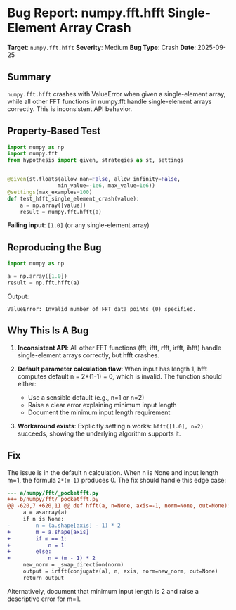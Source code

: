 # Bug Report: numpy.fft.hfft Single-Element Array Crash

**Target**: `numpy.fft.hfft`
**Severity**: Medium
**Bug Type**: Crash
**Date**: 2025-09-25

## Summary

`numpy.fft.hfft` crashes with ValueError when given a single-element array, while all other FFT functions in numpy.fft handle single-element arrays correctly. This is inconsistent API behavior.

## Property-Based Test

```python
import numpy as np
import numpy.fft
from hypothesis import given, strategies as st, settings


@given(st.floats(allow_nan=False, allow_infinity=False,
                min_value=-1e6, max_value=1e6))
@settings(max_examples=100)
def test_hfft_single_element_crash(value):
    a = np.array([value])
    result = numpy.fft.hfft(a)
```

**Failing input**: `[1.0]` (or any single-element array)

## Reproducing the Bug

```python
import numpy as np

a = np.array([1.0])
result = np.fft.hfft(a)
```

Output:
```
ValueError: Invalid number of FFT data points (0) specified.
```

## Why This Is A Bug

1. **Inconsistent API**: All other FFT functions (fft, ifft, rfft, irfft, ihfft) handle single-element arrays correctly, but hfft crashes.

2. **Default parameter calculation flaw**: When input has length 1, hfft computes default n = 2*(1-1) = 0, which is invalid. The function should either:
   - Use a sensible default (e.g., n=1 or n=2)
   - Raise a clear error explaining minimum input length
   - Document the minimum input length requirement

3. **Workaround exists**: Explicitly setting n works: `hfft([1.0], n=2)` succeeds, showing the underlying algorithm supports it.

## Fix

The issue is in the default n calculation. When n is None and input length m=1, the formula `2*(m-1)` produces 0. The fix should handle this edge case:

```diff
--- a/numpy/fft/_pocketfft.py
+++ b/numpy/fft/_pocketfft.py
@@ -620,7 +620,11 @@ def hfft(a, n=None, axis=-1, norm=None, out=None):
     a = asarray(a)
     if n is None:
-        n = (a.shape[axis] - 1) * 2
+        m = a.shape[axis]
+        if m == 1:
+            n = 1
+        else:
+            n = (m - 1) * 2
     new_norm = _swap_direction(norm)
     output = irfft(conjugate(a), n, axis, norm=new_norm, out=None)
     return output
```

Alternatively, document that minimum input length is 2 and raise a descriptive error for m=1.